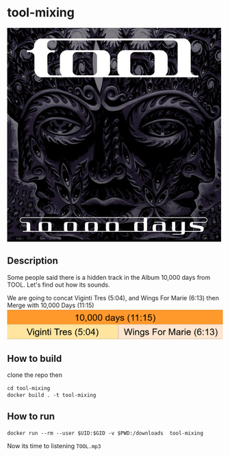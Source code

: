 # tool-mixing
![TOOL](header.jpg?raw=true)

## Description
Some people said there is a hidden track in the Album 10,000 days from TOOL.
Let's find out how its sounds.

We are going to concat Viginti Tres (5:04), and Wings For Marie (6:13) then Merge with 10,000 Days (11:15)
![mix](mixed.png?raw=true)

## How to build
clone the repo then

```
cd tool-mixing
docker build . -t tool-mixing
```

## How to run
`docker run --rm --user $UID:$GID -v $PWD:/downloads  tool-mixing`

Now its time to listening `TOOL.mp3`